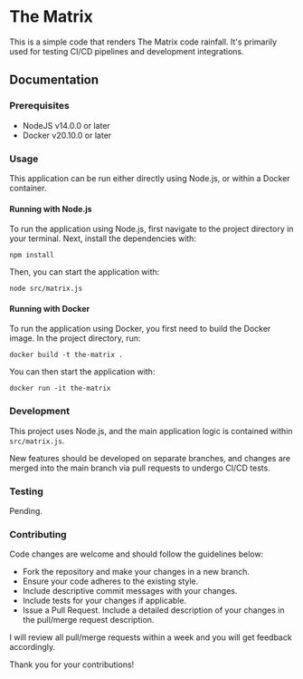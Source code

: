# The Matrix

This is a simple code that renders The Matrix code rainfall. It's primarily used for testing CI/CD pipelines and development integrations.

## Documentation

### Prerequisites

- NodeJS v14.0.0 or later
- Docker v20.10.0 or later

### Usage

This application can be run either directly using Node.js, or within a Docker container.

#### Running with Node.js

To run the application using Node.js, first navigate to the project directory in your terminal. Next, install the dependencies with:

```
npm install
```


Then, you can start the application with:

```
node src/matrix.js
```

#### Running with Docker

To run the application using Docker, you first need to build the Docker image. In the project directory, run:

```
docker build -t the-matrix .
```

You can then start the application with:

```
docker run -it the-matrix
```


### Development

This project uses Node.js, and the main application logic is contained within `src/matrix.js`.

New features should be developed on separate branches, and changes are merged into the main branch via pull requests to undergo CI/CD tests.

### Testing

Pending.

### Contributing

Code changes are welcome and should follow the guidelines below:

- Fork the repository and make your changes in a new branch.
- Ensure your code adheres to the existing style. 
- Include descriptive commit messages with your changes.
- Include tests for your changes if applicable.
- Issue a Pull Request. Include a detailed description of your changes in the pull/merge request description.

I will review all pull/merge requests within a week and you will get feedback accordingly.

Thank you for your contributions!
